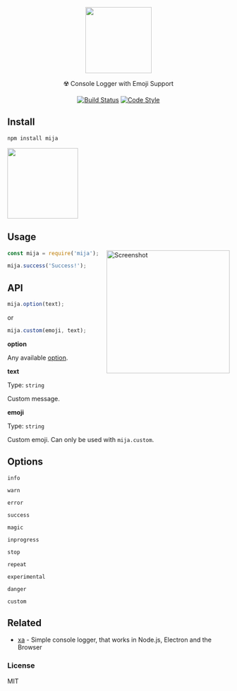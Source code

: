 <p align="center">
  <img src="https://i.imgur.com/nBvf1Ju.png" height="150">
  <p align="center">☢️ Console Logger with Emoji Support<p>
  <p align="center">
  <a href="https://travis-ci.org/xxczaki/mija"><img src="https://travis-ci.org/xxczaki/mija.svg?branch=master" alt="Build Status"></a>
  <a href="https://github.com/sindresorhus/xo"><img src="https://img.shields.io/badge/code_style-XO-5ed9c7.svg" alt="Code Style"></a>  
</p>
</p>

## Install

```bash
npm install mija
```

<a href="https://www.patreon.com/akepinski">
	<img src="https://c5.patreon.com/external/logo/become_a_patron_button@2x.png" width="160">
</a>

## Usage

<img src="https://imgur.com/KBP1qu0.png" alt="Screenshot" align="right" width="279"></a>

```js
const mija = require('mija');

mija.success('Success!');
```
## API

```js
mija.option(text);
```
or
```js
mija.custom(emoji, text);
```

**option**

Any available [option](https://github.com/xxczaki/mija#options).

**text**

Type: `string`

Custom message.

**emoji**

Type: `string`

Custom emoji. Can only be used with `mija.custom`.

## Options

`info`

`warn`

`error`

`success`

`magic`

`inprogress`

`stop`

`repeat`

`experimental`

`danger`

`custom`

## Related

* [xa](https://github.com/xxczaki/xa) - Simple console logger, that works in Node.js, Electron and the Browser

### License

MIT
